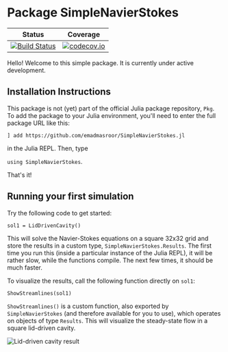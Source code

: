 # Package SimpleNavierStokes

| Status | Coverage |
| :----: | :----: |
| [![Build Status](https://travis-ci.org/emadmasroor/SimpleNavierStokes.jl.svg?branch=master)](https://travis-ci.org/emadmasroor/SimpleNavierStokes.jl) | [![codecov.io](http://codecov.io/github/emadmasroor/SimpleNavierStokes.jl/coverage.svg?branch=master)](http://codecov.io/github/emadmasroor/SimpleNavierStokes.jl?branch=master) |

Hello! Welcome to this simple package. It is currently under active development.

## Installation Instructions

This package is not (yet) part of the official Julia package repository, `Pkg`. To add the package to your Julia environment, you'll need to enter the full package URL like this:

`] add https://github.com/emadmasroor/SimpleNavierStokes.jl`

in the Julia REPL. Then, type 

`using SimpleNavierStokes`.

That's it!

## Running your first simulation

Try the following code to get started:

```
sol1 = LidDrivenCavity()
``` 

This will solve the Navier-Stokes equations on a square 32x32 grid and store the results in a custom type, `SimpleNavierStokes.Results`. The first time you run this (inside a particular instance of the Julia REPL), it will be rather slow, while the functions compile. The next few times, it should be much faster.

To visualize the results, call the following function directly on `sol1`:

```
ShowStreamlines(sol1)
```

`ShowStreamlines()` is a custom function, also exported by `SimpleNavierStokes` (and therefore available for you to use), which operates on objects of type `Results`. This will visualize the steady-state flow in a square lid-driven cavity.

![Lid-driven cavity result](../assets/sample.png?raw=true)
